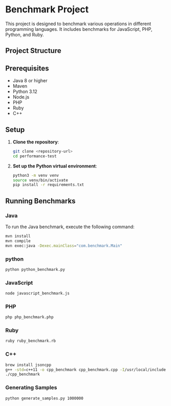 # Benchmark Project

This project is designed to benchmark various operations in different programming languages. It includes benchmarks for JavaScript, PHP, Python, and Ruby.

## Project Structure

## Prerequisites

- Java 8 or higher
- Maven
- Python 3.12
- Node.js
- PHP
- Ruby
- C++

## Setup

1. **Clone the repository**:
    ```sh
    git clone <repository-url>
    cd performance-test
    ```

2. **Set up the Python virtual environment**:
    ```sh
    python3 -m venv venv
    source venv/bin/activate
    pip install -r requirements.txt
    ```

## Running Benchmarks

### Java

To run the Java benchmark, execute the following command:
```sh
mvn install
mvn compile
mvn exec:java -Dexec.mainClass="com.benchmark.Main"
```

### python
```sh
python python_benchmark.py
```

### JavaScript
```sh
node javascript_benchmark.js
```

### PHP
```sh
php php_benchmark.php
```

### Ruby
```sh
ruby ruby_benchmark.rb
```

### C++
```sh
brew install jsoncpp
g++ -std=c++11 -o cpp_benchmark cpp_benchmark.cpp -I/usr/local/include -L/usr/local/lib -ljsoncpp
./cpp_benchmark
```

### Generating Samples
```sh
python generate_samples.py 1000000
```
